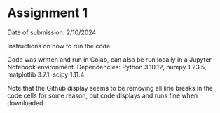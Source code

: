 # Assignment 1

Date of submission: 2/10/2024

Instructions on how to run the code:

Code was written and run in Colab, can also be run locally in a Jupyter Notebook environment. Dependencies: Python 3.10.12, numpy 1.23.5, matplotlib 3.7.1, scipy 1.11.4

Note that the Github display seems to be removing all line breaks in the code cells for some reason, but code displays and runs fine when downloaded.